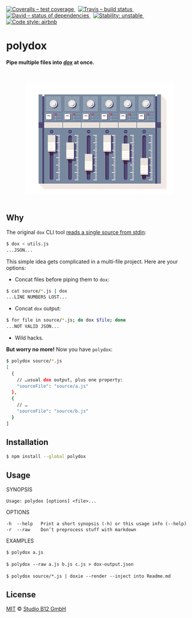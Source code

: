 [![Coveralls – test coverage
](https://img.shields.io/coveralls/studio-b12/polydox.svg?style=flat-square)
](https://coveralls.io/r/studio-b12/polydox)
 [![Travis – build status
](https://img.shields.io/travis/studio-b12/polydox/master.svg?style=flat-square)
](https://travis-ci.org/studio-b12/polydox)
 [![David – status of dependencies
](https://img.shields.io/david/studio-b12/polydox.svg?style=flat-square)
](https://david-dm.org/studio-b12/polydox)
 [![Stability: unstable
](https://img.shields.io/badge/stability-unstable-yellowgreen.svg?style=flat-square)
](https://github.com/studio-b12/polydox/milestones/1.0)
 [![Code style: airbnb
](https://img.shields.io/badge/code%20style-airbnb-blue.svg?style=flat-square)
](https://github.com/airbnb/javascript)




polydox
===

**Pipe multiple files into *[dox][]* at once.**

[dox]:  http://npm.im/dox




<p align="center"><a
  title="Graphic by the great Justin Mezzell"
  href="http://justinmezzell.tumblr.com/post/64773265522"
  >
  <br/>
  <br/>
  <img
    src="Readme/Soundboard.gif"
    width="400"
    height="300"
  />
  <br/>
  <br/>
</a></p>




Why
---

The original `dox` CLI tool [reads a single source from stdin][]:

```sh
$ dox < utils.js
...JSON...
```

This simple idea gets complicated in a multi-file project. Here are your options:

* Concat files before piping them to `dox`:

```sh
$ cat source/*.js | dox
...LINE NUMBERS LOST...
```

* Concat `dox` output:

```sh
$ for file in source/*.js; do dox $file; done
...NOT VALID JSON...
```

* Wild hacks.

**But worry no more!** Now you have `polydox`:

```sh
$ polydox source/*.js
[
  {
    // …usual dox output, plus one property:
    "sourceFile": "source/a.js"
  },
  {
    // …
    "sourceFile": "source/b.js"
  }
]
```

[reads a single source from stdin]:  https://github.com/tj/dox/tree/934b22c#usage-examples




Installation
------------

```sh
$ npm install --global polydox
```




Usage
-----

<!-- @doxie.inject start -->
<!-- Don’t remove or change the comment above – that can break automatic updates. -->
  SYNOPSIS

    Usage: polydox [options] <file>...


  OPTIONS

    -h  --help   Print a short synopsis (-h) or this usage info (--help)
    -r  --raw    Don’t preprocess stuff with markdown


  EXAMPLES

    $ polydox a.js

    $ polydox --raw a.js b.js c.js > dox-output.json

    $ polydox source/*.js | doxie --render --inject into Readme.md
<!-- Don’t remove or change the comment below – that can break automatic updates. More info at <http://npm.im/doxie.inject>. -->
<!-- @doxie.inject end -->




License
-------

[MIT][] © [Studio B12 GmbH][]

[MIT]:              ./License.md
[Studio B12 GmbH]:  http://studio-b12.de
